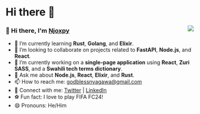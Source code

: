 # Hi there 👋

<p align="right">
  <img src="https://github-readme-stats.vercel.app/api?username=Njoxpy&show_icons=true&hide_border=true" align="right">
</p>

### 👋 Hi there, I'm [Njoxpy](https://github.com/Njoxpy)

- 🌱 I’m currently learning **Rust**, **Golang**, and **Elixir**.
- 👯 I’m looking to collaborate on projects related to **FastAPI**, **Node.js**, and **React**.
- 🔭 I’m currently working on a **single-page application** using **React**, **Zuri SASS**, and a **Swahili tech terms dictionary**.
- 💬 Ask me about **Node.js**, **React**, **Elixir**, and **Rust**.
- 📫 How to reach me: [godblessnyagawa@gmail.com](mailto:godblessnyagawa@gmail.com)
- 🔗 Connect with me: [Twitter](https://x.com/Njox16) | [LinkedIn](https://www.linkedin.com/in/godbless-nyagawa/)
- ⚽ Fun fact: I love to play FIFA FC24!
- 😄 Pronouns: He/Him
